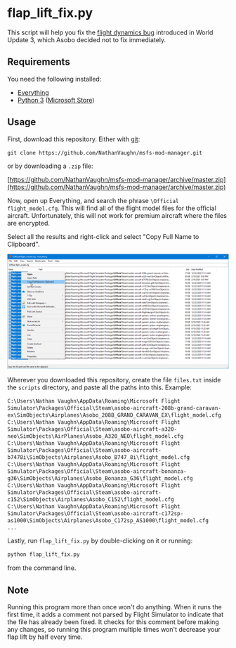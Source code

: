 # flap_lift_fix.py

This script will help you fix the [flight dynamics bug](https://forums.flightsimulator.com/t/flight-dynamics-bug-details/368499)
introduced in World Update 3, which Asobo decided not to fix immediately.

## Requirements

You need the following installed:

- [Everything](https://voidtools.com/downloads/)
- [Python 3](https://www.python.org/downloads/release/python-392/) ([Microsoft Store](https://www.microsoft.com/store/productId/9P7QFQMJRFP7))

## Usage

First, download this repository. Either with [git](https://git-scm.com/download/win):

```
git clone https://github.com/NathanVaughn/msfs-mod-manager.git
```

or by downloading a `.zip` file:

[https://github.com/NathanVaughn/msfs-mod-manager/archive/master.zip](https://github.com/NathanVaughn/msfs-mod-manager/archive/master.zip)

Now, open up Everything, and search the phrase `\Official flight_model.cfg`.
This will find all of the flight model files for the official aircraft. Unfortunately,
this will not work for premium aircraft where the files are encrypted.

Select all the results and right-click and select "Copy Full Name to Clipboard".

![](../screenshots/everything-search.png)

Wherever you downloaded this repository, create the file `files.txt` inside the
`scripts` directory, and paste all the paths into this. Example:

```
C:\Users\Nathan Vaughn\AppData\Roaming\Microsoft Flight Simulator\Packages\Official\Steam\asobo-aircraft-208b-grand-caravan-ex\SimObjects\Airplanes\Asobo_208B_GRAND_CARAVAN_EX\flight_model.cfg
C:\Users\Nathan Vaughn\AppData\Roaming\Microsoft Flight Simulator\Packages\Official\Steam\asobo-aircraft-a320-neo\SimObjects\AirPlanes\Asobo_A320_NEO\flight_model.cfg
C:\Users\Nathan Vaughn\AppData\Roaming\Microsoft Flight Simulator\Packages\Official\Steam\asobo-aircraft-b7478i\SimObjects\Airplanes\Asobo_B747_8i\flight_model.cfg
C:\Users\Nathan Vaughn\AppData\Roaming\Microsoft Flight Simulator\Packages\Official\Steam\asobo-aircraft-bonanza-g36\SimObjects\Airplanes\Asobo_Bonanza_G36\flight_model.cfg
C:\Users\Nathan Vaughn\AppData\Roaming\Microsoft Flight Simulator\Packages\Official\Steam\asobo-aircraft-c152\SimObjects\Airplanes\Asobo_C152\flight_model.cfg
C:\Users\Nathan Vaughn\AppData\Roaming\Microsoft Flight Simulator\Packages\Official\Steam\asobo-aircraft-c172sp-as1000\SimObjects\Airplanes\Asobo_C172sp_AS1000\flight_model.cfg
...
```

Lastly, run `flap_lift_fix.py` by double-clicking on it or running:

```bash
python flap_lift_fix.py
```

from the command line.

## Note

Running this program more than once won't do anything. When it runs the first time,
it adds a comment not parsed by Flight Simulator to indicate that the file
has already been fixed. It checks for this comment before making any changes,
so running this program multiple times won't decrease your flap lift by half every time.